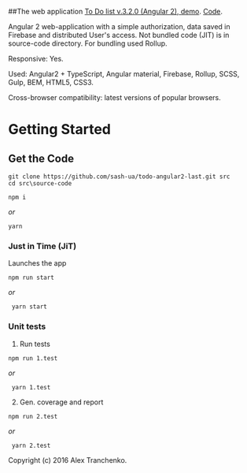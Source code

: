 ##The web application [To Do list v.3.2.0 (Angular 2), demo]( https://sash-ua.github.io/todo-angular2-last/ ). [Code]( https://github.com/sash-ua/todo-angular2-last ).
 
Angular 2 web-application with a simple authorization, data saved in Firebase and distributed User's access. Not bundled code (JIT) is in source-code directory. For bundling used Rollup.

Responsive: Yes.

Used:  Angular2 + TypeScript, Angular material, Firebase, Rollup, SCSS, Gulp, BEM, HTML5, CSS3.

Cross-browser compatibility: latest versions of popular browsers.

# Getting Started

## Get the Code

```
git clone https://github.com/sash-ua/todo-angular2-last.git src
cd src\source-code
```
```
npm i 
```
<i>or</i> 
```
yarn
```

### Just in Time (JiT) 

Launches the app

```
npm run start
```
 <i>or</i> 
```
 yarn start
```

### Unit tests

1. Run tests
```
npm run 1.test
```
 <i>or</i> 
```
 yarn 1.test
```

2. Gen. coverage and report
```
npm run 2.test
```
 <i>or</i> 
```
 yarn 2.test
```


Copyright (c) 2016 Alex Tranchenko.
